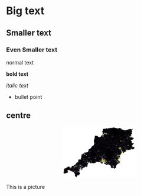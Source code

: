 # Big text
## Smaller text
### Even Smaller text

normal text

**bold text**

*italic text*


* bullet point
## centre
<p align="center">
  <img src="Capture.JPG" width="40%">
</p>
This is a picture
